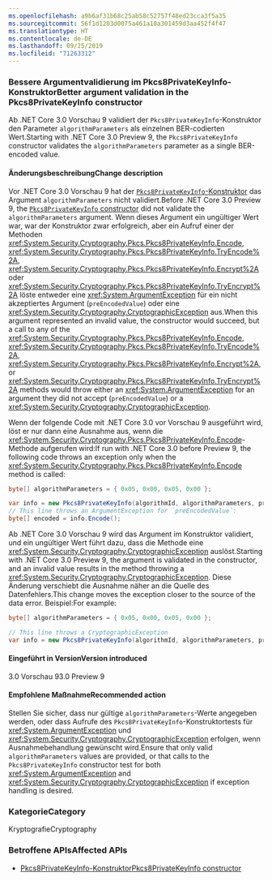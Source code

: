 ```yaml
---
ms.openlocfilehash: a9b6af31b68c25ab58c52757f48ed23cca3f5a35
ms.sourcegitcommit: 56f1d1203d0075a461a10a301459d3aa452f4f47
ms.translationtype: HT
ms.contentlocale: de-DE
ms.lasthandoff: 09/25/2019
ms.locfileid: "71263312"
---
```

### <a name="better-argument-validation-in-the-pkcs8privatekeyinfo-constructor"></a><span data-ttu-id="84b2c-101">Bessere Argumentvalidierung im Pkcs8PrivateKeyInfo-Konstruktor</span><span class="sxs-lookup"><span data-stu-id="84b2c-101">Better argument validation in the Pkcs8PrivateKeyInfo constructor</span></span>

<span data-ttu-id="84b2c-102">Ab .NET Core 3.0 Vorschau 9 validiert der `Pkcs8PrivateKeyInfo`-Konstruktor den Parameter `algorithmParameters` als einzelnen BER-codierten Wert.</span><span class="sxs-lookup"><span data-stu-id="84b2c-102">Starting with .NET Core 3.0 Preview 9, the `Pkcs8PrivateKeyInfo` constructor validates the `algorithmParameters` parameter as a single BER-encoded value.</span></span>

#### <a name="change-description"></a><span data-ttu-id="84b2c-103">Änderungsbeschreibung</span><span class="sxs-lookup"><span data-stu-id="84b2c-103">Change description</span></span>

<span data-ttu-id="84b2c-104">Vor .NET Core 3.0 Vorschau 9 hat der [`Pkcs8PrivateKeyInfo`-Konstruktor](xref:System.Security.Cryptography.Pkcs.Pkcs8PrivateKeyInfo.%23ctor(System.Security.Cryptography.Oid,System.Nullable%7BSystem.ReadOnlyMemory%7BSystem.Byte%7D%7D,System.ReadOnlyMemory%7BSystem.Byte%7D,System.Boolean)) das Argument `algorithmParameters` nicht validiert.</span><span class="sxs-lookup"><span data-stu-id="84b2c-104">Before .NET Core 3.0 Preview 9, the [`Pkcs8PrivateKeyInfo` constructor](xref:System.Security.Cryptography.Pkcs.Pkcs8PrivateKeyInfo.%23ctor(System.Security.Cryptography.Oid,System.Nullable%7BSystem.ReadOnlyMemory%7BSystem.Byte%7D%7D,System.ReadOnlyMemory%7BSystem.Byte%7D,System.Boolean)) did not validate the `algorithmParameters` argument.</span></span>  <span data-ttu-id="84b2c-105">Wenn dieses Argument ein ungültiger Wert war, war der Konstruktor zwar erfolgreich, aber ein Aufruf einer der Methoden <xref:System.Security.Cryptography.Pkcs.Pkcs8PrivateKeyInfo.Encode>, <xref:System.Security.Cryptography.Pkcs.Pkcs8PrivateKeyInfo.TryEncode%2A>, <xref:System.Security.Cryptography.Pkcs.Pkcs8PrivateKeyInfo.Encrypt%2A> oder <xref:System.Security.Cryptography.Pkcs.Pkcs8PrivateKeyInfo.TryEncrypt%2A> löste entweder eine <xref:System.ArgumentException> für ein nicht akzeptiertes Argument (`preEncodedValue`) oder eine <xref:System.Security.Cryptography.CryptographicException> aus.</span><span class="sxs-lookup"><span data-stu-id="84b2c-105">When this argument represented an invalid value, the constructor would succeed, but a call to any of the <xref:System.Security.Cryptography.Pkcs.Pkcs8PrivateKeyInfo.Encode>, <xref:System.Security.Cryptography.Pkcs.Pkcs8PrivateKeyInfo.TryEncode%2A>, <xref:System.Security.Cryptography.Pkcs.Pkcs8PrivateKeyInfo.Encrypt%2A>, or <xref:System.Security.Cryptography.Pkcs.Pkcs8PrivateKeyInfo.TryEncrypt%2A> methods would throw either an <xref:System.ArgumentException> for an argument they did not accept (`preEncodedValue`) or a <xref:System.Security.Cryptography.CryptographicException>.</span></span>

<span data-ttu-id="84b2c-106">Wenn der folgende Code mit .NET Core 3.0 vor Vorschau 9 ausgeführt wird, löst er nur dann eine Ausnahme aus, wenn die <xref:System.Security.Cryptography.Pkcs.Pkcs8PrivateKeyInfo.Encode>-Methode aufgerufen wird:</span><span class="sxs-lookup"><span data-stu-id="84b2c-106">If run with .NET Core 3.0 before Preview 9, the following code throws an exception only when the <xref:System.Security.Cryptography.Pkcs.Pkcs8PrivateKeyInfo.Encode> method is called:</span></span>

```csharp
byte[] algorithmParameters = { 0x05, 0x00, 0x05, 0x00 };

var info = new Pkcs8PrivateKeyInfo(algorithmId, algorithmParameters, privateKey);
// This line throws an ArgumentException for `preEncodedValue`:
byte[] encoded = info.Encode();
```

<span data-ttu-id="84b2c-107">Ab .NET Core 3.0 Vorschau 9 wird das Argument im Konstruktor validiert, und ein ungültiger Wert führt dazu, dass die Methode eine <xref:System.Security.Cryptography.CryptographicException> auslöst.</span><span class="sxs-lookup"><span data-stu-id="84b2c-107">Starting with .NET Core 3.0 Preview 9, the argument is validated in the constructor, and an invalid value results in the method throwing a <xref:System.Security.Cryptography.CryptographicException>.</span></span> <span data-ttu-id="84b2c-108">Diese Änderung verschiebt die Ausnahme näher an die Quelle des Datenfehlers.</span><span class="sxs-lookup"><span data-stu-id="84b2c-108">This change moves the exception closer to the source of the data error.</span></span> <span data-ttu-id="84b2c-109">Beispiel:</span><span class="sxs-lookup"><span data-stu-id="84b2c-109">For example:</span></span>

```csharp
byte[] algorithmParameters = { 0x05, 0x00, 0x05, 0x00 };

// This line throws a CryptographicException
var info = new Pkcs8PrivateKeyInfo(algorithmId, algorithmParameters, privateKey);
```

#### <a name="version-introduced"></a><span data-ttu-id="84b2c-110">Eingeführt in Version</span><span class="sxs-lookup"><span data-stu-id="84b2c-110">Version introduced</span></span>

<span data-ttu-id="84b2c-111">3.0 Vorschau 9</span><span class="sxs-lookup"><span data-stu-id="84b2c-111">3.0 Preview 9</span></span>

#### <a name="recommended-action"></a><span data-ttu-id="84b2c-112">Empfohlene Maßnahme</span><span class="sxs-lookup"><span data-stu-id="84b2c-112">Recommended action</span></span>

<span data-ttu-id="84b2c-113">Stellen Sie sicher, dass nur gültige `algorithmParameters`-Werte angegeben werden, oder dass Aufrufe des `Pkcs8PrivateKeyInfo`-Konstruktortests für <xref:System.ArgumentException> und <xref:System.Security.Cryptography.CryptographicException> erfolgen, wenn Ausnahmebehandlung gewünscht wird.</span><span class="sxs-lookup"><span data-stu-id="84b2c-113">Ensure that only valid `algorithmParameters` values are provided, or that calls to the `Pkcs8PrivateKeyInfo` constructor test for both <xref:System.ArgumentException> and <xref:System.Security.Cryptography.CryptographicException> if exception handling is desired.</span></span>

### <a name="category"></a><span data-ttu-id="84b2c-114">Kategorie</span><span class="sxs-lookup"><span data-stu-id="84b2c-114">Category</span></span>

<span data-ttu-id="84b2c-115">Kryptografie</span><span class="sxs-lookup"><span data-stu-id="84b2c-115">Cryptography</span></span>

### <a name="affected-apis"></a><span data-ttu-id="84b2c-116">Betroffene APIs</span><span class="sxs-lookup"><span data-stu-id="84b2c-116">Affected APIs</span></span>

- <span data-ttu-id="84b2c-117">[Pkcs8PrivateKeyInfo-Konstruktor](xref:System.Security.Cryptography.Pkcs.Pkcs8PrivateKeyInfo.%23ctor(System.Security.Cryptography.Oid,System.Nullable%7BSystem.ReadOnlyMemory%7BSystem.Byte%7D%7D,System.ReadOnlyMemory%7BSystem.Byte%7D,System.Boolean))</span><span class="sxs-lookup"><span data-stu-id="84b2c-117">[Pkcs8PrivateKeyInfo constructor](xref:System.Security.Cryptography.Pkcs.Pkcs8PrivateKeyInfo.%23ctor(System.Security.Cryptography.Oid,System.Nullable%7BSystem.ReadOnlyMemory%7BSystem.Byte%7D%7D,System.ReadOnlyMemory%7BSystem.Byte%7D,System.Boolean))</span></span>

<!--

### Affected APIs

- `M:System.Security.Cryptography.Pkcs.Pkcs8PrivateKeyInfo.#ctor(System.Security.Cryptography.Oid,System.Nullable{System.ReadOnlyMemory{System.Byte}},System.ReadOnlyMemory{System.Byte},System.Boolean))

-->
